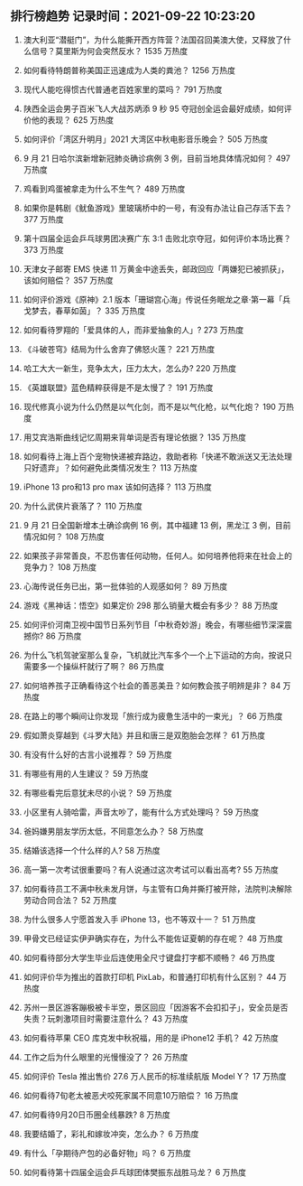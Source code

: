 
## 排行榜趋势 记录时间：2021-09-22 10:23:20
  
  1. 澳大利亚“潜艇门”，为什么能撕开西方阵营？法国召回美澳大使，又释放了什么信号？莫里斯为何会突然反水？ 1535 万热度
    
  2. 如何看待特朗普称美国正迅速成为人类的粪池？ 1256 万热度
    
  3. 现代人能吃得惯古代普通老百姓家里的菜吗？ 791 万热度
    
  4. 陕西全运会男子百米飞人大战苏炳添 9 秒 95 夺冠创全运会最好成绩，如何评价他的表现？ 625 万热度
    
  5. 如何评价「湾区升明月」2021 大湾区中秋电影音乐晚会？ 505 万热度
    
  6. 9 月 21 日哈尔滨新增新冠肺炎确诊病例 3 例，目前当地具体情况如何？ 497 万热度
    
  7. 鸡看到鸡蛋被拿走为什么不生气？ 489 万热度
    
  8. 如果你是韩剧《鱿鱼游戏》里玻璃桥中的一号，有没有办法让自己存活下去？ 377 万热度
    
  9. 第十四届全运会乒乓球男团决赛广东 3:1 击败北京夺冠，如何评价本场比赛？ 373 万热度
    
  10. 天津女子邮寄 EMS 快递 11 万黄金中途丢失，邮政回应「两嫌犯已被抓获」，该如何赔偿？ 357 万热度
    
  11. 如何评价游戏《原神》2.1 版本「珊瑚宫心海」传说任务眠龙之章·第一幕「兵戈梦去，春草如茵」？ 335 万热度
    
  12. 如何看待罗翔的「爱具体的人，而非爱抽象的人」? 273 万热度
    
  13. 《斗破苍穹》结局为什么舍弃了佛怒火莲？ 221 万热度
    
  14. 哈工大大一新生，竞争太大，压力太大，怎么办? 220 万热度
    
  15. 《英雄联盟》蓝色精粹获得是不是太慢了？ 191 万热度
    
  16. 现代修真小说为什么仍然是以气化剑，而不是以气化枪，以气化炮？ 190 万热度
    
  17. 用艾宾浩斯曲线记忆周期来背单词是否有理论依据？ 135 万热度
    
  18. 如何看待上海上百个宠物快递被弃路边，救助者称「快递不敢派送又无法处理只好遗弃」？如何避免此类情况发生？ 113 万热度
    
  19. iPhone 13 pro和13 pro max 该如何选择？ 113 万热度
    
  20. 为什么武侠片衰落了？ 110 万热度
    
  21. 9 月 21 日全国新增本土确诊病例 16 例，其中福建 13 例，黑龙江 3 例，目前情况如何？ 108 万热度
    
  22. 如果孩子非常善良，不忍伤害任何动物，任何人。如何培养他将来在社会上的竞争力？ 108 万热度
    
  23. 心海传说任务已出，第一批体验的人观感如何？ 89 万热度
    
  24. 游戏《黑神话：悟空》如果定价 298 那么销量大概会有多少？ 88 万热度
    
  25. 如何评价河南卫视中国节日系列节目「中秋奇妙游」晚会，有哪些细节深深震撼你? 86 万热度
    
  26. 为什么飞机驾驶室那么复杂，飞机就比汽车多个一个上下运动的方向，按说只需要多一个操纵杆就行了啊？ 86 万热度
    
  27. 如何培养孩子正确看待这个社会的善恶美丑？如何教会孩子明辨是非？ 84 万热度
    
  28. 在路上的哪个瞬间让你发现「旅行成为疲惫生活中的一束光」？ 66 万热度
    
  29. 假如萧炎穿越到《斗罗大陆》并且和唐三是双胞胎会怎样？ 61 万热度
    
  30. 有没有什么好的古言小说推荐？ 59 万热度
    
  31. 有哪些有用的人生建议？ 59 万热度
    
  32. 有哪些看完后意犹未尽的小说？ 59 万热度
    
  33. 小区里有人骑哈雷，声音太吵了，能有什么方式处理吗？ 59 万热度
    
  34. 爸妈嫌男朋友学历太低，不同意怎么办？ 58 万热度
    
  35. 结婚该选择一个什么样的人? 58 万热度
    
  36. 高一第一次考试很重要吗？有人说通过这次考试可以看出高考? 55 万热度
    
  37. 如何看待员工不满中秋未发月饼，与主管有口角并撕打被开除，法院判决解除劳动合同合法？ 52 万热度
    
  38. 为什么很多人宁愿首发入手 iPhone 13，也不等双十一？ 51 万热度
    
  39. 甲骨文已经证实伊尹确实存在，为什么不能佐证夏朝的存在呢？ 48 万热度
    
  40. 如何看待部分大学生毕业后连使用全尺寸键盘打字都不顺畅？ 46 万热度
    
  41. 如何评价华为推出的首款打印机 PixLab，和普通打印机有什么区别？ 44 万热度
    
  42. 苏州一景区游客蹦极被卡半空，景区回应「因游客不会扣扣子」，安全员是否失责？玩刺激项目时需要注意什么？ 43 万热度
    
  43. 如何看待苹果 CEO 库克发中秋祝福，用的是 iPhone12 手机？ 42 万热度
    
  44. 工作之后为什么眼里的光慢慢没了？ 26 万热度
    
  45. 如何评价 Tesla 推出售价 27.6 万人民币的标准续航版 Model Y？ 17 万热度
    
  46. 如何看待7旬老太被恶犬咬死家属不同意10万赔偿？ 16 万热度
    
  47. 如何看待9月20日币圈全线暴跌? 8 万热度
    
  48. 我要结婚了，彩礼和嫁妆冲突，怎么办？ 6 万热度
    
  49. 有什么「孕期待产包的必备好物」吗？ 6 万热度
    
  50. 如何看待第十四届全运会乒乓球团体樊振东战胜马龙？ 6 万热度
    